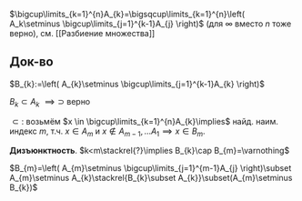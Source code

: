 $\bigcup\limits_{k=1}^{n}A_{k}=\bigsqcup\limits_{k=1}^{n}\left( A_k\setminus \bigcup\limits_{j=1}^{k-1}A_{j} \right)$ (для $\infty$ вместо $n$ тоже верно), см. [[Разбиение множества]]
## Док-во

$B_{k}:=\left( A_{k}\setminus \bigcup\limits_{j=1}^{k-1}A_{k} \right)$

$B_{k}\subset A_{k}$ $\implies\supset$ верно

$\subset:$ возьмём $x \in \bigcup\limits_{k=1}^{n}A_{k}\implies$ найд. наим. индекс $m$, т.ч. $x \in A_{m}$ и $x\not\in A_{m-1},\dots A_{1}\implies x \in B_{m}$.

**Дизъюнктность**. $k<m\stackrel{?}\implies B_{k}\cap B_{m}=\varnothing$

$B_{m}=\left( A_{m}\setminus \bigcup\limits_{j=1}^{m-1}A_{j} \right)\subset A_{m}\setminus A_{k}\stackrel{B_{k}\subset A_{k}}\subset(A_{m}\setminus B_{k})$
